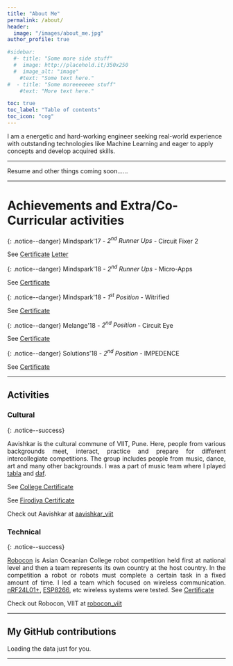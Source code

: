 ```yaml
---
title: "About Me"
permalink: /about/
header:
  image: "/images/about_me.jpg"
author_profile: true

#sidebar:
  #- title: "Some more side stuff"
  #  image: http://placehold.it/350x250
  #  image_alt: "image"
    #text: "Some text here."
#  - title: "Some moreeeeeee stuff"
    #text: "More text here."

toc: true
toc_label: "Table of contents"
toc_icon: "cog"
---
```


I am a energetic and hard-working engineer seeking real-world experience with outstanding technologies like Machine Learning and eager to apply concepts and develop acquired skills.

---

Resume and other things coming soon......

---

# Achievements and Extra/Co-Curricular activities

{: .notice--danger}
Mindspark'17 - *2<sup>nd</sup> Runner Ups* - Circuit Fixer 2

See <a href="https://www.slideshare.net/PranavNatekar/mindspark17-certificate" class="btn btn--success">Certificate</a> <a href="https://www.slideshare.net/PranavNatekar/mindspark17-letter" class="btn btn--danger">Letter</a>  

{: .notice--danger}
Mindspark'18 - *2<sup>nd</sup> Runner Ups* - Micro-Apps

See <a href="https://www.slideshare.net/PranavNatekar/mindspark18-certificate-microapps" class="btn btn--info">Certificate</a>

{: .notice--danger}
Mindspark'18 - *1<sup>st</sup> Position* - Witrified

See <a href="https://www.slideshare.net/PranavNatekar/mindspark-certificate-witrified" class="btn btn--info">Certificate</a>

{: .notice--danger}
Melange'18 - *2<sup>nd</sup> Position* - Circuit Eye

See <a href="https://www.slideshare.net/PranavNatekar/melange18-certificate" class="btn btn--warning">Certificate</a>

{: .notice--danger}
Solutions'18 - *2<sup>nd</sup> Position* - IMPEDENCE

See <a href="https://www.slideshare.net/PranavNatekar/ait-certificate-152725247
" class="btn btn--warning">Certificate</a>

---

## Activities

### Cultural

{: .notice--success}
<div style="text-align: justify">
Aavishkar is the cultural commune of VIIT, Pune. Here, people from various backgrounds meet, interact, practice and prepare for different intercollegiate competitions. The group includes people from music, dance, art and many other backgrounds.
I was a part of music team where I played <a href="https://en.wikipedia.org/wiki/Tabla">tabla</a> and <a href="https://en.wikipedia.org/wiki/Daf">daf</a>.

See <a href="https://www.slideshare.net/PranavNatekar/aavishkar-certificate" class="btn btn--warning">College Certificate</a>

See <a href="https://www.slideshare.net/PranavNatekar/firodiya-certificate" class="btn btn--danger">Firodiya Certificate</a>
</div>

Check out Aavishkar at <i class="fab fa-fw fa-instagram"></i> <a href="https://www.instagram.com/aavishkar_viit/">aavishkar_viit</a>


### Technical

{: .notice--success}
<div style="text-align: justify">
<a href="https://en.wikipedia.org/wiki/ABU_Robocon">Robocon</a> is Asian Oceanian College robot competition held first at national level and then a team represents its own country at the host country. In the competition a robot or robots must complete a certain task in a fixed amount of time.
I led a team which focused on wireless communication. <a href="https://www.sparkfun.com/datasheets/Components/nRF24L01_prelim_prod_spec_1_2.pdf">nRF24L01+</a>, <a href="https://www.espressif.com/en/products/hardware/esp8266ex/overview">ESP8266</a>, etc wireless systems were tested.
See <a href="https://www.slideshare.net/PranavNatekar/roboconcert" class="btn btn--danger">Certificate</a>
</div>

Check out Robocon, VIIT at <i class="fab fa-fw fa-instagram"></i> <a href="https://www.instagram.com/robocon_viit/">robocon_viit</a>

---

## My GitHub contributions

<!-- Include the library. -->
<script
  src="https://unpkg.com/github-calendar@latest/dist/github-calendar.min.js"
></script>

<!-- Optionally, include the theme (if you don't want to struggle to write the CSS) -->
<link
   rel="stylesheet"
   href="https://unpkg.com/github-calendar@latest/dist/github-calendar-responsive.css"
/>

<!-- Prepare a container for your calendar. -->
<div class="calendar">
    <!-- Loading stuff -->
    Loading the data just for you.
</div>

<script>
    GitHubCalendar(".calendar", "pranav6670");
    // or enable responsive functionality
    GitHubCalendar(".calendar", "pranav6670", { responsive: true });
</script>

---
